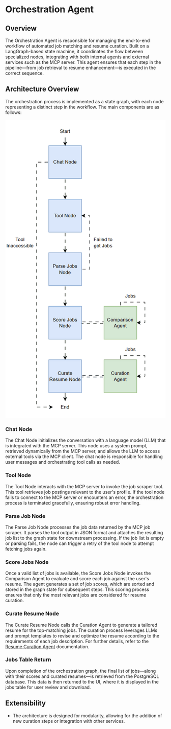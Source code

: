 # Orchestration Agent

## Overview

The Orchestration Agent is responsible for managing the end-to-end workflow of automated job matching and resume curation. Built on a LangGraph-based state machine, it coordinates the flow between specialized nodes, integrating with both internal agents and external services such as the MCP server. This agent ensures that each step in the pipeline—from job retrieval to resume enhancement—is executed in the correct sequence.

## Architecture Overview

The orchestration process is implemented as a state graph, with each node representing a distinct step in the workflow. The main components are as follows:

![Orchestration Agent Architecture](img/orchestration-agent.gif)

### Chat Node

The Chat Node initializes the conversation with a language model (LLM) that is integrated with the MCP server. This node uses a system prompt, retrieved dynamically from the MCP server, and allows the LLM to access external tools via the MCP client. The chat node is responsible for handling user messages and orchestrating tool calls as needed.

### Tool Node

The Tool Node interacts with the MCP server to invoke the job scraper tool. This tool retrieves job postings relevant to the user's profile. If the tool node fails to connect to the MCP server or encounters an error, the orchestration process is terminated gracefully, ensuring robust error handling.

### Parse Job Node

The Parse Job Node processes the job data returned by the MCP job scraper. It parses the tool output in JSON format and attaches the resulting job list to the graph state for downstream processing. If the job list is empty or parsing fails, the node can trigger a retry of the tool node to attempt fetching jobs again.

### Score Jobs Node

Once a valid list of jobs is available, the Score Jobs Node invokes the Comparison Agent to evaluate and score each job against the user's resume. The agent generates a set of job scores, which are sorted and stored in the graph state for subsequent steps. This scoring process ensures that only the most relevant jobs are considered for resume curation.

### Curate Resume Node

The Curate Resume Node calls the Curation Agent to generate a tailored resume for the top-matching jobs. The curation process leverages LLMs and prompt templates to revise and optimize the resume according to the requirements of each job description. For further details, refer to the [Resume Curation Agent](./curation-agent.md) documentation.

### Jobs Table Return

Upon completion of the orchestration graph, the final list of jobs—along with their scores and curated resumes—is retrieved from the PostgreSQL database. This data is then returned to the UI, where it is displayed in the jobs table for user review and download.

## Extensibility

- The architecture is designed for modularity, allowing for the addition of new curation steps or integration with other services.
